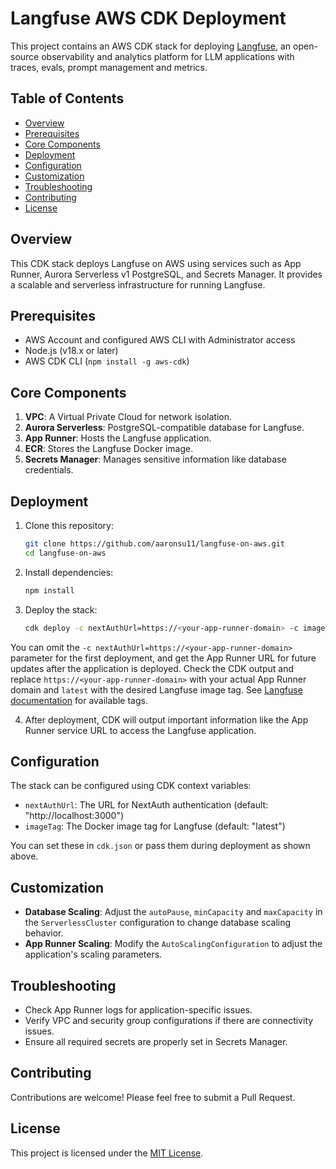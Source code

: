 # Langfuse AWS CDK Deployment

This project contains an AWS CDK stack for deploying [Langfuse](https://langfuse.com/), an open-source observability and analytics platform for LLM applications with traces, evals, prompt management and metrics.

## Table of Contents

- [Overview](#overview)
- [Prerequisites](#prerequisites)
- [Core Components](#core-components)
- [Deployment](#deployment)
- [Configuration](#configuration)
- [Customization](#customization)
- [Troubleshooting](#troubleshooting)
- [Contributing](#contributing)
- [License](#license)

## Overview

This CDK stack deploys Langfuse on AWS using services such as App Runner, Aurora Serverless v1 PostgreSQL, and Secrets Manager. It provides a scalable and serverless infrastructure for running Langfuse.

## Prerequisites

- AWS Account and configured AWS CLI with Administrator access
- Node.js (v18.x or later)
- AWS CDK CLI (`npm install -g aws-cdk`)

## Core Components

1. **VPC**: A Virtual Private Cloud for network isolation.
2. **Aurora Serverless**: PostgreSQL-compatible database for Langfuse.
3. **App Runner**: Hosts the Langfuse application.
4. **ECR**: Stores the Langfuse Docker image.
5. **Secrets Manager**: Manages sensitive information like database credentials.

## Deployment

1. Clone this repository:

    ```bash
    git clone https://github.com/aaronsu11/langfuse-on-aws.git
    cd langfuse-on-aws
    ```
2. Install dependencies:

    ```bash
    npm install
    ```

3. Deploy the stack:
    
    ```bash
    cdk deploy -c nextAuthUrl=https://<your-app-runner-domain> -c imageTag=latest
    ```

You can omit the `-c nextAuthUrl=https://<your-app-runner-domain>` parameter for the first deployment, and get the App Runner URL for future updates after the application is deployed. Check the CDK output and replace `https://<your-app-runner-domain>` with your actual App Runner domain and `latest` with the desired Langfuse image tag. See [Langfuse documentation](https://langfuse.com/docs) for available tags.

4. After deployment, CDK will output important information like the App Runner service URL to access the Langfuse application.

## Configuration

The stack can be configured using CDK context variables:

- `nextAuthUrl`: The URL for NextAuth authentication (default: "http://localhost:3000")
- `imageTag`: The Docker image tag for Langfuse (default: "latest")

You can set these in `cdk.json` or pass them during deployment as shown above.

## Customization

- **Database Scaling**: Adjust the `autoPause`, `minCapacity` and `maxCapacity` in the `ServerlessCluster` configuration to change database scaling behavior.
- **App Runner Scaling**: Modify the `AutoScalingConfiguration` to adjust the application's scaling parameters.

## Troubleshooting

- Check App Runner logs for application-specific issues.
- Verify VPC and security group configurations if there are connectivity issues.
- Ensure all required secrets are properly set in Secrets Manager.

## Contributing

Contributions are welcome! Please feel free to submit a Pull Request.

## License

This project is licensed under the [MIT License](LICENSE).